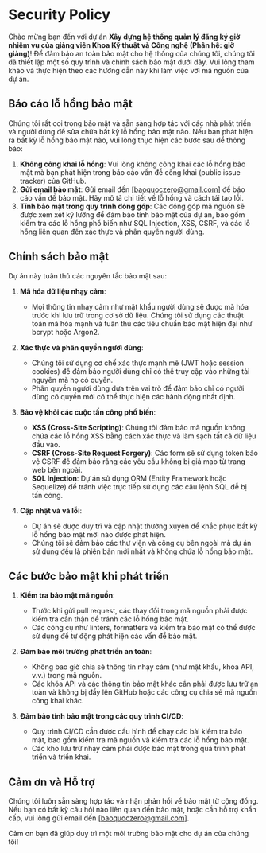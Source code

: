 # Security Policy

Chào mừng bạn đến với dự án **Xây dựng hệ thống quản lý đăng ký giờ nhiệm vụ của giảng viên Khoa Kỹ thuật và Công nghệ (Phân hệ: giờ giảng)**! Để đảm bảo an toàn bảo mật cho hệ thống của chúng tôi, chúng tôi đã thiết lập một số quy trình và chính sách bảo mật dưới đây. Vui lòng tham khảo và thực hiện theo các hướng dẫn này khi làm việc với mã nguồn của dự án.

## Báo cáo lỗ hổng bảo mật

Chúng tôi rất coi trọng bảo mật và sẵn sàng hợp tác với các nhà phát triển và người dùng để sửa chữa bất kỳ lỗ hổng bảo mật nào. Nếu bạn phát hiện ra bất kỳ lỗ hổng bảo mật nào, vui lòng thực hiện các bước sau để thông báo:

1. **Không công khai lỗ hổng**: Vui lòng không công khai các lỗ hổng bảo mật mà bạn phát hiện trong báo cáo vấn đề công khai (public issue tracker) của GitHub.
2. **Gửi email bảo mật**: Gửi email đến [baoquoczero@gmail.com] để báo cáo vấn đề bảo mật. Hãy mô tả chi tiết về lỗ hổng và cách tái tạo lỗi.
3. **Tính bảo mật trong quy trình đóng góp**: Các đóng góp mã nguồn sẽ được xem xét kỹ lưỡng để đảm bảo tính bảo mật của dự án, bao gồm kiểm tra các lỗ hổng phổ biến như SQL Injection, XSS, CSRF, và các lỗ hổng liên quan đến xác thực và phân quyền người dùng.

## Chính sách bảo mật

Dự án này tuân thủ các nguyên tắc bảo mật sau:

1. **Mã hóa dữ liệu nhạy cảm**:
   - Mọi thông tin nhạy cảm như mật khẩu người dùng sẽ được mã hóa trước khi lưu trữ trong cơ sở dữ liệu. Chúng tôi sử dụng các thuật toán mã hóa mạnh và tuân thủ các tiêu chuẩn bảo mật hiện đại như bcrypt hoặc Argon2.

2. **Xác thực và phân quyền người dùng**:
   - Chúng tôi sử dụng cơ chế xác thực mạnh mẽ (JWT hoặc session cookies) để đảm bảo người dùng chỉ có thể truy cập vào những tài nguyên mà họ có quyền.
   - Phân quyền người dùng dựa trên vai trò để đảm bảo chỉ có người dùng có quyền mới có thể thực hiện các hành động nhất định.

3. **Bảo vệ khỏi các cuộc tấn công phổ biến**:
   - **XSS (Cross-Site Scripting)**: Chúng tôi đảm bảo mã nguồn không chứa các lỗ hổng XSS bằng cách xác thực và làm sạch tất cả dữ liệu đầu vào.
   - **CSRF (Cross-Site Request Forgery)**: Các form sẽ sử dụng token bảo vệ CSRF để đảm bảo rằng các yêu cầu không bị giả mạo từ trang web bên ngoài.
   - **SQL Injection**: Dự án sử dụng ORM (Entity Framework hoặc Sequelize) để tránh việc trực tiếp sử dụng các câu lệnh SQL dễ bị tấn công.

4. **Cập nhật và vá lỗi**:
   - Dự án sẽ được duy trì và cập nhật thường xuyên để khắc phục bất kỳ lỗ hổng bảo mật mới nào được phát hiện.
   - Chúng tôi sẽ đảm bảo các thư viện và công cụ bên ngoài mà dự án sử dụng đều là phiên bản mới nhất và không chứa lỗ hổng bảo mật.

## Các bước bảo mật khi phát triển

1. **Kiểm tra bảo mật mã nguồn**:
   - Trước khi gửi pull request, các thay đổi trong mã nguồn phải được kiểm tra cẩn thận để tránh các lỗ hổng bảo mật.
   - Các công cụ như linters, formatters và kiểm tra bảo mật có thể được sử dụng để tự động phát hiện các vấn đề bảo mật.

2. **Đảm bảo môi trường phát triển an toàn**:
   - Không bao giờ chia sẻ thông tin nhạy cảm (như mật khẩu, khóa API, v.v.) trong mã nguồn.
   - Các khóa API và các thông tin bảo mật khác cần phải được lưu trữ an toàn và không bị đẩy lên GitHub hoặc các công cụ chia sẻ mã nguồn công khai khác.

3. **Đảm bảo tính bảo mật trong các quy trình CI/CD**:
   - Quy trình CI/CD cần được cấu hình để chạy các bài kiểm tra bảo mật, bao gồm kiểm tra mã nguồn và kiểm tra các lỗ hổng bảo mật.
   - Các kho lưu trữ nhạy cảm phải được bảo mật trong quá trình phát triển và triển khai.

## Cảm ơn và Hỗ trợ

Chúng tôi luôn sẵn sàng hợp tác và nhận phản hồi về bảo mật từ cộng đồng. Nếu bạn có bất kỳ câu hỏi nào liên quan đến bảo mật, hoặc cần hỗ trợ khẩn cấp, vui lòng gửi email đến [baoquoczero@gmail.com].

Cảm ơn bạn đã giúp duy trì một môi trường bảo mật cho dự án của chúng tôi!